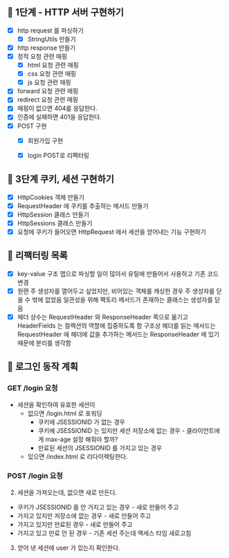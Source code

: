 ## 🚀 1단계 - HTTP 서버 구현하기
- [x] http request 를 파싱하기
  - [x] StringUtils 만들기
- [x] http response 만들기
- [x] 정적 요청 관련 매핑
  - [x] html 요청 관련 매핑
  - [x] css 요청 관련 매핑
  - [x] js 요청 관련 매핑
- [x] forward 요청 관련 매핑
- [x] redirect 요청 관련 매핑
- [x] 매핑이 없으면 404를 응답한다.
- [x] 인증에 실패하면 401을 응답한다.
- [x] POST 구현
  - [x] 회원가입 구현
  - [x] login POST로 리팩터링
  

## 🍪 3단계 쿠키, 세션 구현하기
- [x] HttpCookies 객체 만들기
- [x] RequestHeader 에 쿠키를 추출하는 메서드 만들기
- [x] HttpSession 클래스 만들기
- [x] HttpSessions 클래스 만들기
- [x] 요청에 쿠키가 들어오면 HttpRequest 에서 세션을 얻어내는 기능 구현하기

## 🔨 리팩터링 목록
- [x] key-value 구조 맵으로 파싱할 일이 많아서 유틸에 만들어서 사용하고 기존 코드 변경
- [x] 원랜 주 생성자를 열어두고 싶었지만, 비어있는 객체를 캐싱한 경우 주 생성자를 닫을 수 밖에 없었음 
  일관성을 위해 팩토리 메서드가 존재하는 클래스는 생성자를 닫음
- [x] 헤더 상수는 RequestHeader 와 ResponseHeader 쪽으로 옮기고 HeaderFields 는 컬렉션의 역할에 집중하도록 함
      구조상 헤더를 읽는 메서드는 RequestHeader 에 헤더에 값을 추가하는 메서드는 ResponseHeader 에 있기 때문에 분리를 생각함
  
## 🐥 로그인 동작 계획
### GET /login 요청
- 세션을 확인하여 유효한 세션이
  - 없으면 /login.html 로 포워딩 
    - 쿠키에 JSESSIONID 가 없는 경우
    - 쿠키에 JSESSIONID 는 있지만 세션 저장소에 없는 경우 - 클라이언트에게 max-age 설정 해줘야 할까?
    - 만료된 세션의 JSESSIONID 를 가지고 있는 경우
  - 있으면 /index.html 로 리다이렉팅한다.

### POST /login 요청
2. 세션을 가져오는데, 없으면 새로 만든다. 
- 쿠키가 JSESSIONID 를 안 가지고 있는 경우 - 새로 만들어 주고 
- 가지고 있지만 저장소에 없는 경우 - 새로 만들어 주고
- 가지고 있지만 만료된 경우 - 새로 만들어 주고
- 가지고 있고 만료 안 된 경우 - 기존 세션 주는데 액세스 타임 새로고침
3. 얻어 낸 세션에 user 가 있는지 확인한다.

